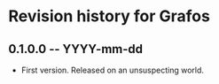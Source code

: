 # Revision history for Grafos

## 0.1.0.0  -- YYYY-mm-dd

* First version. Released on an unsuspecting world.
